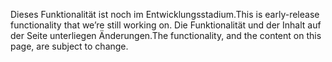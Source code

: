 <span data-ttu-id="c13b2-101">Dieses Funktionalität ist noch im Entwicklungsstadium.</span><span class="sxs-lookup"><span data-stu-id="c13b2-101">This is early-release functionality that we’re still working on.</span></span> <span data-ttu-id="c13b2-102">Die Funktionalität und der Inhalt auf der Seite unterliegen Änderungen.</span><span class="sxs-lookup"><span data-stu-id="c13b2-102">The functionality, and the content on this page, are subject to change.</span></span>
